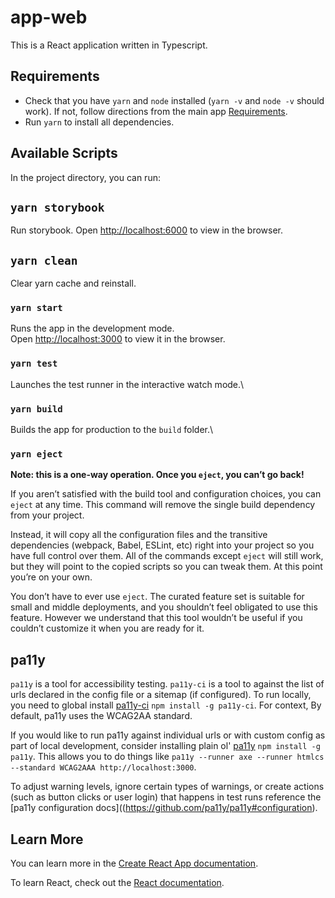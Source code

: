 # app-web 
This is a React application written in Typescript.

## Requirements

- Check that you have `yarn` and `node` installed (`yarn -v` and `node -v` should work).  If not, follow directions from the main app [Requirements](../../README.md).
- Run `yarn` to install all dependencies. 

## Available Scripts

In the project directory, you can run:

## `yarn storybook`

Run storybook.
Open [http://localhost:6000](http://localhost:6000) to view in the browser.

## `yarn clean`

Clear yarn cache and reinstall.

### `yarn start`

Runs the app in the development mode.\
Open [http://localhost:3000](http://localhost:3000) to view it in the browser.

### `yarn test`

Launches the test runner in the interactive watch mode.\

### `yarn build`

Builds the app for production to the `build` folder.\

### `yarn eject`

**Note: this is a one-way operation. Once you `eject`, you can’t go back!**

If you aren’t satisfied with the build tool and configuration choices, you can `eject` at any time. This command will remove the single build dependency from your project.

Instead, it will copy all the configuration files and the transitive dependencies (webpack, Babel, ESLint, etc) right into your project so you have full control over them. All of the commands except `eject` will still work, but they will point to the copied scripts so you can tweak them. At this point you’re on your own.

You don’t have to ever use `eject`. The curated feature set is suitable for small and middle deployments, and you shouldn’t feel obligated to use this feature. However we understand that this tool wouldn’t be useful if you couldn’t customize it when you are ready for it.

## pa11y
`pa11y` is a tool for accessibility testing. `pa11y-ci` is a tool to against the list of urls declared in the config file or a sitemap (if configured). To run locally, you need to global install [pa11y-ci](https://github.com/pa11y/pa11y-ci) `npm install -g pa11y-ci`. For context,  By default, pa11y uses the WCAG2AA standard.

If you would like to run pa11y against individual urls or with custom config as part of local development, consider installing plain ol' [pa11y](https://github.com/pa11y/pa11y)  `npm install -g pa11y`.  This allows you to do things like `pa11y --runner axe --runner htmlcs --standard WCAG2AAA http://localhost:3000`. 

To adjust warning levels, ignore certain types of warnings, or create actions (such as button clicks or user login) that happens in test runs reference the [pa11y configuration docs]((https://github.com/pa11y/pa11y#configuration). 

## Learn More

You can learn more in the [Create React App documentation](https://facebook.github.io/create-react-app/docs/getting-started).

To learn React, check out the [React documentation](https://reactjs.org/).
